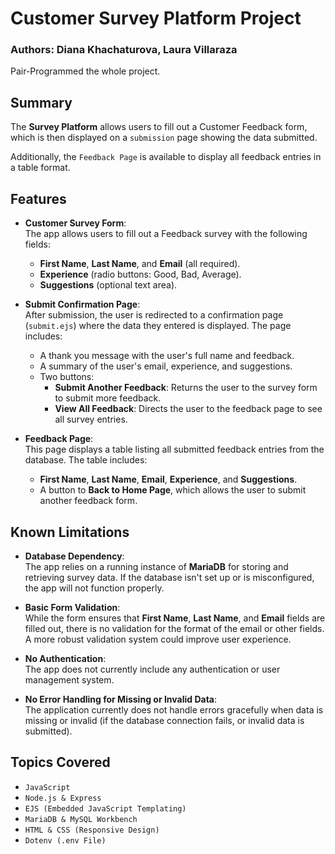 # Customer Survey Platform Project

### Authors: Diana Khachaturova, Laura Villaraza 
Pair-Programmed the whole project.

## Summary

The **Survey Platform** allows users to fill out a Customer Feedback form, which is then displayed on a `submission` page showing the data submitted. 

Additionally, the `Feedback Page` is available to display all feedback entries in a table format.

## Features

- **Customer Survey Form**:  
  The app allows users to fill out a Feedback survey with the following fields:
  - **First Name**, **Last Name**, and **Email** (all required).
  - **Experience** (radio buttons: Good, Bad, Average).
  - **Suggestions** (optional text area).

- **Submit Confirmation Page**:  
  After submission, the user is redirected to a confirmation page (`submit.ejs`) where the data they entered is displayed. The page includes:
  - A thank you message with the user's full name and feedback.
  - A summary of the user's email, experience, and suggestions.
  - Two buttons:
    - **Submit Another Feedback**: Returns the user to the survey form to submit more feedback.
    - **View All Feedback**: Directs the user to the feedback page to see all survey entries.

- **Feedback Page**:  
  This page displays a table listing all submitted feedback entries from the database. The table includes:
  - **First Name**, **Last Name**, **Email**, **Experience**, and **Suggestions**.
  - A button to **Back to Home Page**, which allows the user to submit another feedback form.

## Known Limitations

- **Database Dependency**:  
  The app relies on a running instance of **MariaDB** for storing and retrieving survey data. If the database isn't set up or is misconfigured, the app will not function properly.

- **Basic Form Validation**:  
  While the form ensures that **First Name**, **Last Name**, and **Email** fields are filled out, there is no validation for the format of the email or other fields. A more robust validation system could improve user experience.

- **No Authentication**:  
  The app does not currently include any authentication or user management system.

- **No Error Handling for Missing or Invalid Data**:  
  The application currently does not handle errors gracefully when data is missing or invalid (if the database connection fails, or invalid data is submitted).

## Topics Covered
- `JavaScript`
- `Node.js & Express`
- `EJS (Embedded JavaScript Templating)`
- `MariaDB & MySQL Workbench`
- `HTML & CSS (Responsive Design)`
- `Dotenv (.env File)`